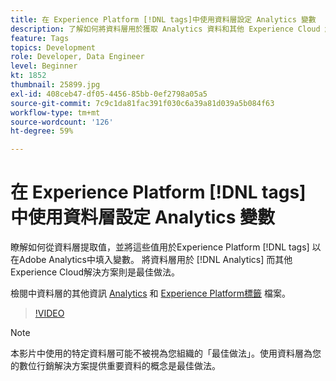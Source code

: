 ```yaml
---
title: 在 Experience Platform [!DNL tags]中使用資料層設定 Analytics 變數
description: 了解如何將資料層用於獲取 Analytics 資料和其他 Experience Cloud 解決方案。
feature: Tags
topics: Development
role: Developer, Data Engineer
level: Beginner
kt: 1852
thumbnail: 25899.jpg
exl-id: 408ceb47-df05-4456-85bb-0ef2798a05a5
source-git-commit: 7c9c1da81fac391f030c6a39a81d039a5b084f63
workflow-type: tm+mt
source-wordcount: '126'
ht-degree: 59%

---
```


# 在 Experience Platform [!DNL tags] 中使用資料層設定 Analytics 變數

瞭解如何從資料層提取值，並將這些值用於Experience Platform [!DNL tags] 以在Adobe Analytics中填入變數。 將資料層用於 [!DNL Analytics] 而其他Experience Cloud解決方案則是最佳做法。

檢閱中資料層的其他資訊 [Analytics](https://experienceleague.adobe.com/docs/analytics/implementation/prepare/data-layer.html?lang=zh-Hant) 和 [Experience Platform標籤](https://experienceleague.adobe.com/docs/experience-platform/tags/extensions/client/client-data-layer/overview.html) 檔案。

>[!VIDEO](https://video.tv.adobe.com/v/25899/?quality=12&learn=on)

>[!NOTE]
>
>本影片中使用的特定資料層可能不被視為您組織的「最佳做法」。使用資料層為您的數位行銷解決方案提供重要資料的概念是最佳做法。
